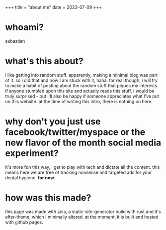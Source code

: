 +++
title = "about me"
date = 2023-07-09
+++

# whoami?
sebastian

# what's this about?
i like getting into random stuff. apparently, making a minimal blog was part of it. so i did that and now I am stuck with it, haha. for real though, i will try to make a habit of posting about the random stuff that piques my interests. if anyone stumbled upon this site and actually reads this stuff, i would be truly surprised - but I'll also be happy if someone appreciates what I've put on this website. at the time of writing this intro, there is nothing on here.

# why don't you just use facebook/twitter/myspace or the new flavor of the month social media experiment?
it's more fun this way, i get to play with tech and dictate all the content. this means here we are free of tracking nonsense and targeted ads for your dental hygiene. **for now.**

# how was this made?
this page was made with zola, a static-site-generator build with rust and it's after-theme, which I minimally altered. at the moment, it is built and hosted with github pages.



